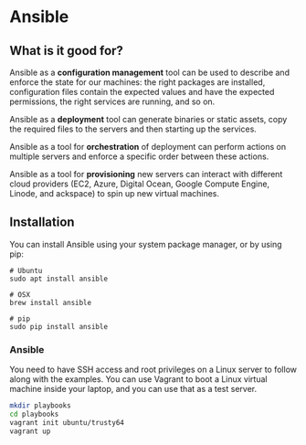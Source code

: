 # Ansible

## What is it good for?

Ansible as a **configuration management** tool can be used to describe and enforce the state for our machines: the right
packages are installed, configuration files contain the expected values and have the expected permissions, the right services
are running, and so on.

Ansible as a **deployment** tool can generate binaries or static assets, copy the required files to the servers and then
starting up the services.

Ansible as a tool for **orchestration** of deployment can perform actions on multiple servers and enforce a specific order
between these actions.

Ansible as a tool for **provisioning** new servers can interact with different cloud providers (EC2, Azure, Digital Ocean,
Google Compute Engine, Linode, and ackspace) to spin up new virtual machines.

## Installation

You can install Ansible using your system package manager, or by using pip:

```
# Ubuntu
sudo apt install ansible
```

```
# OSX
brew install ansible
```

```
# pip
sudo pip install ansible
```

### Ansible

You need to have SSH access and root privileges on a Linux server to follow along with the examples. You can use Vagrant to
boot a Linux virtual machine inside your laptop, and you can use that as a test server.

```bash
mkdir playbooks
cd playbooks
vagrant init ubuntu/trusty64
vagrant up
```
